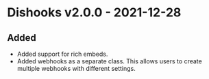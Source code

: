 ﻿# Dishooks v2.0.0 - 2021-12-28

## Added
- Added support for rich embeds. 
- Added webhooks as a separate class. This allows users to create multiple webhooks with different settings.